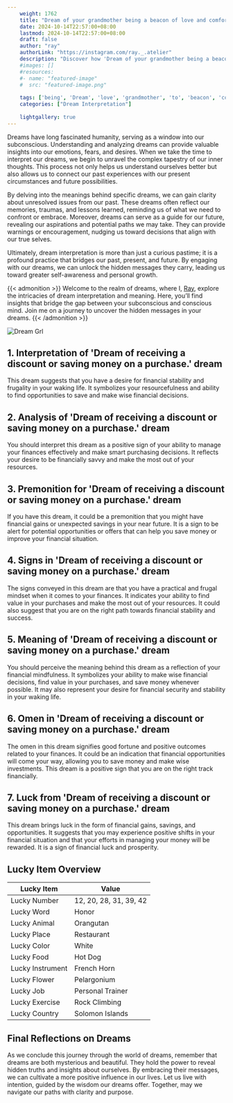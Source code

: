 ```yaml
---
    weight: 1762
    title: "Dream of your grandmother being a beacon of love and comfort to you."  # Assuming 'title' column exists
    date: 2024-10-14T22:57:00+08:00
    lastmod: 2024-10-14T22:57:00+08:00
    draft: false
    author: "ray"
    authorLink: "https://instagram.com/ray._.atelier"
    description: "Discover how 'Dream of your grandmother being a beacon of love and comfort to you.' can interpret your future and uncover its significant meanings in your life."
    #images: []
    #resources:
    #- name: "featured-image"
    #  src: "featured-image.png"
    
    tags: ['being', 'Dream', 'love', 'grandmother', 'to', 'beacon', 'comfort', 'you']
    categories: ["Dream Interpretation"]
    
    lightgallery: true
---
```

    
Dreams have long fascinated humanity, serving as a window into our subconscious. Understanding and analyzing dreams can provide valuable insights into our emotions, fears, and desires. When we take the time to interpret our dreams, we begin to unravel the complex tapestry of our inner thoughts. This process not only helps us understand ourselves better but also allows us to connect our past experiences with our present circumstances and future possibilities.

By delving into the meanings behind specific dreams, we can gain clarity about unresolved issues from our past. These dreams often reflect our memories, traumas, and lessons learned, reminding us of what we need to confront or embrace. Moreover, dreams can serve as a guide for our future, revealing our aspirations and potential paths we may take. They can provide warnings or encouragement, nudging us toward decisions that align with our true selves.

Ultimately, dream interpretation is more than just a curious pastime; it is a profound practice that bridges our past, present, and future. By engaging with our dreams, we can unlock the hidden messages they carry, leading us toward greater self-awareness and personal growth.

{{< admonition >}}
Welcome to the realm of dreams, where I, [Ray](https://instagram.com/ray._.atelier), explore the intricacies of dream interpretation and meaning. Here, you’ll find insights that bridge the gap between your subconscious and conscious mind. Join me on a journey to uncover the hidden messages in your dreams.
{{< /admonition >}}

![Dream Grl](https://cdn.pixabay.com/photo/2017/11/02/03/35/gothic-2910057_1280.jpg "Dream Grl")

## 1. Interpretation of 'Dream of receiving a discount or saving money on a purchase.' dream
 This dream suggests that you have a desire for financial stability and frugality in your waking life. It symbolizes your resourcefulness and ability to find opportunities to save and make wise financial decisions.

## 2. Analysis of 'Dream of receiving a discount or saving money on a purchase.' dream
 You should interpret this dream as a positive sign of your ability to manage your finances effectively and make smart purchasing decisions. It reflects your desire to be financially savvy and make the most out of your resources.

## 3. Premonition for 'Dream of receiving a discount or saving money on a purchase.' dream
 If you have this dream, it could be a premonition that you might have financial gains or unexpected savings in your near future. It is a sign to be alert for potential opportunities or offers that can help you save money or improve your financial situation.

## 4. Signs in 'Dream of receiving a discount or saving money on a purchase.' dream
 The signs conveyed in this dream are that you have a practical and frugal mindset when it comes to your finances. It indicates your ability to find value in your purchases and make the most out of your resources. It could also suggest that you are on the right path towards financial stability and success.

## 5. Meaning of 'Dream of receiving a discount or saving money on a purchase.' dream
 You should perceive the meaning behind this dream as a reflection of your financial mindfulness. It symbolizes your ability to make wise financial decisions, find value in your purchases, and save money whenever possible. It may also represent your desire for financial security and stability in your waking life.

## 6. Omen in 'Dream of receiving a discount or saving money on a purchase.' dream
 The omen in this dream signifies good fortune and positive outcomes related to your finances. It could be an indication that financial opportunities will come your way, allowing you to save money and make wise investments. This dream is a positive sign that you are on the right track financially.

## 7. Luck from 'Dream of receiving a discount or saving money on a purchase.' dream
 This dream brings luck in the form of financial gains, savings, and opportunities. It suggests that you may experience positive shifts in your financial situation and that your efforts in managing your money will be rewarded. It is a sign of financial luck and prosperity.

## Lucky Item Overview
| Lucky Item          | Value              |
|---------------|--------------------|
| Lucky Number        | 12, 20, 28, 31, 39, 42  |
| Lucky Word          | Honor |
| Lucky Animal        | Orangutan |
| Lucky Place         | Restaurant     |
| Lucky Color         | White     |
| Lucky Food          | Hot Dog      |
| Lucky Instrument    | French Horn |
| Lucky Flower        | Pelargonium    |
| Lucky Job           | Personal Trainer       |
| Lucky Exercise      | Rock Climbing  |
| Lucky Country       | Solomon Islands    |


##  Final Reflections on Dreams

As we conclude this journey through the world of dreams, remember that dreams are both mysterious and beautiful. They hold the power to reveal hidden truths and insights about ourselves. By embracing their messages, we can cultivate a more positive influence in our lives. Let us live with intention, guided by the wisdom our dreams offer. Together, may we navigate our paths with clarity and purpose.
